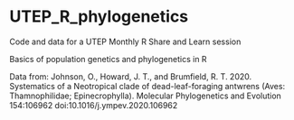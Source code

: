 # UTEP_R_phylogenetics
Code and data for a UTEP Monthly R Share and Learn session 

Basics of population genetics and phylogenetics in R

Data from: Johnson, O., Howard, J. T., and Brumfield, R. T. 2020. Systematics of a Neotropical clade of dead-leaf-foraging antwrens (Aves: Thamnophilidae; Epinecrophylla). Molecular Phylogenetics and Evolution 154:106962 doi:10.1016/j.ympev.2020.106962
